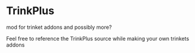 # TrinkPlus
mod for trinket addons and possibly more?

Feel free to reference the TrinkPlus source while making your own trinkets addons

